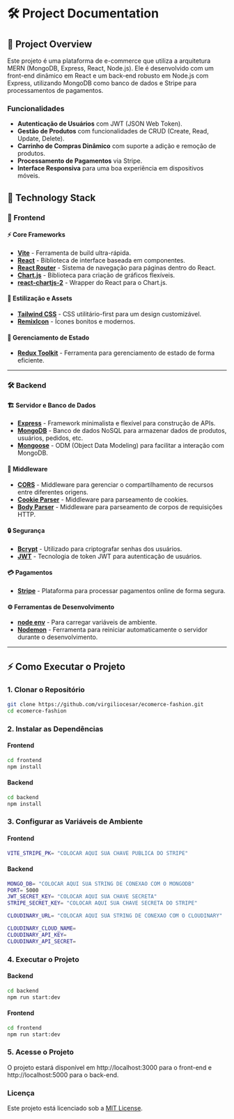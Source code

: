 # 🛠️ Project Documentation

## 🚀 Project Overview
Este projeto é uma plataforma de e-commerce que utiliza a arquitetura MERN (MongoDB, Express, React, Node.js). Ele é desenvolvido com um front-end dinâmico em React e um back-end robusto em Node.js com Express, utilizando MongoDB como banco de dados e Stripe para processamentos de pagamentos.

### Funcionalidades
- **Autenticação de Usuários** com JWT (JSON Web Token).
- **Gestão de Produtos** com funcionalidades de CRUD (Create, Read, Update, Delete).
- **Carrinho de Compras Dinâmico** com suporte a adição e remoção de produtos.
- **Processamento de Pagamentos** via Stripe.
- **Interface Responsiva** para uma boa experiência em dispositivos móveis.

## 🚀 Technology Stack

### 🌈 Frontend

#### ⚡ Core Frameworks
- [**Vite**](https://vitejs.dev/) - Ferramenta de build ultra-rápida.
- [**React**](https://react.dev/) - Biblioteca de interface baseada em componentes.
- [**React Router**](https://reactrouter.com/) - Sistema de navegação para páginas dentro do React.
- [**Chart.js**](https://www.chartjs.org/) - Biblioteca para criação de gráficos flexíveis.
- [**react-chartjs-2**](https://www.npmjs.com/package/react-chartjs-2) - Wrapper do React para o Chart.js.

#### 🎨 Estilização e Assets
- [**Tailwind CSS**](https://tailwindcss.com/) - CSS utilitário-first para um design customizável.
- [**RemixIcon**](https://remixicon.com/) - Ícones bonitos e modernos.

#### 🧠 Gerenciamento de Estado
- [**Redux Toolkit**](https://redux-toolkit.js.org/) - Ferramenta para gerenciamento de estado de forma eficiente.

---

### 🛠️ Backend

#### 🏗️ Servidor e Banco de Dados
- [**Express**](https://expressjs.com/) - Framework minimalista e flexível para construção de APIs.
- [**MongoDB**](https://www.mongodb.com/) - Banco de dados NoSQL para armazenar dados de produtos, usuários, pedidos, etc.
- [**Mongoose**](https://mongoosejs.com/) - ODM (Object Data Modeling) para facilitar a interação com MongoDB.

#### 🔌 Middleware
- [**CORS**](https://www.npmjs.com/package/cors) - Middleware para gerenciar o compartilhamento de recursos entre diferentes origens.
- [**Cookie Parser**](https://www.npmjs.com/package/cookie-parser) - Middleware para parseamento de cookies.
- [**Body Parser**](https://www.npmjs.com/package/body-parser) - Middleware para parseamento de corpos de requisições HTTP.

#### 🔒 Segurança
- [**Bcrypt**](https://www.npmjs.com/package/bcrypt) - Utilizado para criptografar senhas dos usuários.
- [**JWT**](https://jwt.io/) - Tecnologia de token JWT para autenticação de usuários.

#### 💳 Pagamentos
- [**Stripe**](https://stripe.com/) - Plataforma para processar pagamentos online de forma segura.

#### ⚙️ Ferramentas de Desenvolvimento
- [**node env**](https://nodejs.org/pt/learn/command-line/how-to-read-environment-variables-from-nodejs) - Para carregar variáveis de ambiente.
- [**Nodemon**](https://nodemon.io/) - Ferramenta para reiniciar automaticamente o servidor durante o desenvolvimento.

---

## ⚡ Como Executar o Projeto

### 1. Clonar o Repositório

```bash
git clone https://github.com/virgiliocesar/ecomerce-fashion.git
cd ecomerce-fashion
```

### 2. Instalar as Dependências
#### Frontend

```bash
cd frontend
npm install
```
#### Backend

```bash
cd backend
npm install
```

### 3. Configurar as Variáveis de Ambiente
#### Frontend

```bash
VITE_STRIPE_PK= "COLOCAR AQUI SUA CHAVE PUBLICA DO STRIPE"
```
#### Backend

```bash
MONGO_DB= "COLOCAR AQUI SUA STRING DE CONEXAO COM O MONGODB"
PORT= 5000
JWT_SECRET_KEY= "COLOCAR AQUI SUA CHAVE SECRETA"
STRIPE_SECRET_KEY= "COLOCAR AQUI SUA CHAVE SECRETA DO STRIPE"

CLOUDINARY_URL= "COLOCAR AQUI SUA STRING DE CONEXAO COM O CLOUDINARY"

CLOUDINARY_CLOUD_NAME=
CLOUDINARY_API_KEY=
CLOUDINARY_API_SECRET=

```

### 4. Executar o Projeto
#### Backend

```bash
cd backend
npm run start:dev
```
#### Frontend

```bash
cd frontend
npm run start:dev
```

### 5. Acesse o Projeto

O projeto estará disponível em http://localhost:3000 para o front-end e http://localhost:5000 para o back-end.


###  Licença
Este projeto está licenciado sob a [MIT License](./LICENCE).
